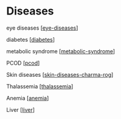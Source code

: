 # Diseases

eye diseases [[eye-diseases]]

diabetes [[diabetes]]

metabolic syndrome [[metabolic-syndrome]]

PCOD [[pcod]]

Skin diseases [[skin-diseases-charma-rog]]

Thalassemia [[thalassemia]]

Anemia [[anemia]]

Liver [[liver]]



[//begin]: # "Autogenerated link references for markdown compatibility"
[eye-diseases]: eye-diseases "Eye Diseases"
[diabetes]: diabetes "Diabetes"
[metabolic-syndrome]: metabolic-syndrome "Metabolic Syndrome"
[pcod]: pcod "Pcod"
[skin-diseases-charma-rog]: skin-diseases-charma-rog "Skin Diseases Charma Rog"
[thalassemia]: thalassemia "Thalassemia"
[anemia]: anemia "Anemia"
[liver]: liver "Liver"
[//end]: # "Autogenerated link references"